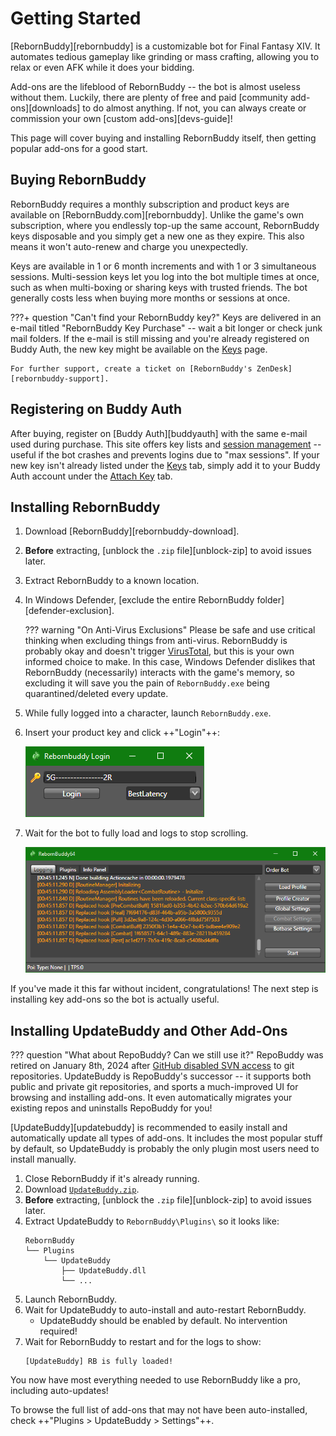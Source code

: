 # Getting Started

[RebornBuddy][rebornbuddy] is a customizable bot for Final Fantasy XIV. It automates tedious gameplay like grinding or mass crafting, allowing you to relax or even AFK while it does your bidding.

Add-ons are the lifeblood of RebornBuddy -- the bot is almost useless without them. Luckily, there are plenty of free and paid [community add-ons][downloads] to do almost anything. If not, you can always create or commission your own [custom add-ons][devs-guide]!

This page will cover buying and installing RebornBuddy itself, then getting popular add-ons for a good start.

## Buying RebornBuddy

RebornBuddy requires a monthly subscription and product keys are available on [RebornBuddy.com][rebornbuddy]. Unlike the game's own subscription, where you endlessly top-up the same account, RebornBuddy keys disposable and you simply get a new one as they expire. This also means it won't auto-renew and charge you unexpectedly.

Keys are available in 1 or 6 month increments and with 1 or 3 simultaneous sessions. Multi-session keys let you log into the bot multiple times at once, such as when multi-boxing or sharing keys with trusted friends. The bot generally costs less when buying more months or sessions at once.

???+ question "Can't find your RebornBuddy key?"
    Keys are delivered in an e-mail titled "RebornBuddy Key Purchase" -- wait a bit longer or check junk mail folders. If the e-mail is still missing and you're already registered on Buddy Auth, the new key might be available on the [Keys][list-keys] page.

    For further support, create a ticket on [RebornBuddy's ZenDesk][rebornbuddy-support].

## Registering on Buddy Auth

After buying, register on [Buddy Auth][buddyauth] with the same e-mail used during purchase.  This site offers key lists and [session management][list-sessions] -- useful if the bot crashes and prevents logins due to "max sessions". If your new key isn't already listed under the [Keys][list-keys] tab, simply add it to your Buddy Auth account under the [Attach Key][attach-key] tab.

[list-keys]: https://eu.buddyauth.com/User/Keys "Keys"
[list-sessions]: https://eu.buddyauth.com/User/Sessions "Sessions"
[attach-key]: https://eu.buddyauth.com/User/AttachKey "Attach Keys"

## Installing RebornBuddy

1. Download [RebornBuddy][rebornbuddy-download].
2. **Before** extracting, [unblock the `.zip` file][unblock-zip] to avoid issues later.
3. Extract RebornBuddy to a known location.
4. In Windows Defender, [exclude the entire RebornBuddy folder][defender-exclusion].

    ??? warning "On Anti-Virus Exclusions"
        Please be safe and use critical thinking when excluding things from anti-virus. RebornBuddy is probably okay and doesn't trigger [VirusTotal][virus-total], but this is your own informed choice to make. In this case, Windows Defender dislikes that RebornBuddy (necessarily) interacts with the game's memory, so excluding it will save you the pain of `RebornBuddy.exe` being quarantined/deleted every update.

5. While fully logged into a character, launch `RebornBuddy.exe`.
6. Insert your product key and click ++"Login"++:

    ![Login Screen](img/login.png)

7. Wait for the bot to fully load and logs to stop scrolling.

    ![Fully Loaded](img/rebornbuddy_loaded.png)

If you've made it this far without incident, congratulations! The next step is installing key add-ons so the bot is actually useful.

[virus-total]: https://www.virustotal.com/gui/home/upload "VirusTotal"

## Installing UpdateBuddy and Other Add-Ons

??? question "What about RepoBuddy? Can we still use it?"
    RepoBuddy was retired on January 8th, 2024 after [GitHub disabled SVN access][svn-sunset] to git repositories. UpdateBuddy is RepoBuddy's successor -- it supports both public and private git repositories, and sports a much-improved UI for browsing and installing add-ons. It even automatically migrates your existing repos and uninstalls RepoBuddy for you!

[UpdateBuddy][updatebuddy] is recommended to easily install and automatically update all types of add-ons. It includes the most popular stuff by default, so UpdateBuddy is probably the only plugin most users need to install manually.

1. Close RebornBuddy if it's already running.
2. Download [`UpdateBuddy.zip`][updatebuddy-zip].
3. **Before** extracting, [unblock the `.zip` file][unblock-zip] to avoid issues later.
4. Extract UpdateBuddy to `RebornBuddy\Plugins\` so it looks like:
    ```
    RebornBuddy
    └── Plugins
        └── UpdateBuddy
            ├── UpdateBuddy.dll
            └── ...
    ```
5. Launch RebornBuddy.
6. Wait for UpdateBuddy to auto-install and auto-restart RebornBuddy.
   - UpdateBuddy should be enabled by default. No intervention required!
7. Wait for RebornBuddy to restart and for the logs to show:
    ```
    [UpdateBuddy] RB is fully loaded!
    ```

You now have most everything needed to use RebornBuddy like a pro, including auto-updates!

To browse the full list of add-ons that may not have been auto-installed, check ++"Plugins > UpdateBuddy > Settings"++.

[svn-sunset]: https://github.blog/changelog/2024-01-08-subversion-has-been-sunset/
[updatebuddy-zip]: https://loader.updatebuddy.net/UpdateBuddy.zip "UpdateBuddy.zip"
